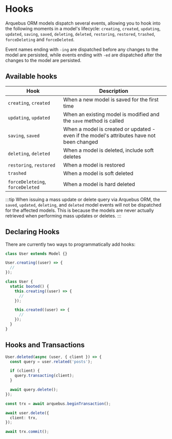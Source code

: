 # Hooks

Arquebus ORM models dispatch several events, allowing you to hook into the following moments in a model's lifecycle: `creating`, `created`, `updating`, `updated`, `saving`, `saved`, `deleting`, `deleted`, `restoring`, `restored`, `trashed`, `forceDeleting` and `forceDeleted`.

Event names ending with `-ing` are dispatched before any changes to the model are persisted, while events ending with `-ed` are dispatched after the changes to the model are persisted.

## Available hooks

| Hook                             | Description                                                                               |
| -------------------------------- | ----------------------------------------------------------------------------------------- |
| `creating`, `created`            | When a new model is saved for the first time                                              |
| `updating`, `updated`            | When an existing model is modified and the `save` method is called                        |
| `saving`, `saved`                | When a model is created or updated - even if the model's attributes have not been changed |
| `deleting`, `deleted`            | When a model is deleted, include soft deletes                                             |
| `restoring`, `restored`          | When a model is restored                                                                  |
| `trashed`                        | When a model is soft deleted                                                              |
| `forceDeleteing`, `forceDeleted` | When a model is hard deleted                                                              |

:::tip
When issuing a mass update or delete query via Arquebus ORM, the `saved`, `updated`, `deleting`, and `deleted` model events will not be dispatched for the affected models. This is because the models are never actually retrieved when performing mass updates or deletes.
:::

## Declaring Hooks

There are currently two ways to programmatically add hooks:

```ts
class User extends Model {}

User.creating((user) => {
  //
});
```

```ts
class User {
  static booted() {
    this.creating((user) => {
      //
    });

    this.created((user) => {
      //
    });
  }
}
```

## Hooks and Transactions

```ts
User.deleted(async (user, { client }) => {
  const query = user.related('posts');

  if (client) {
    query.transacting(client);
  }

  await query.delete();
});

const trx = await arquebus.beginTransaction();

await user.delete({
  client: trx,
});

await trx.commit();
```
